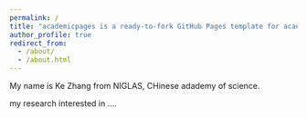 ```yaml
---
permalink: /
title: "academicpages is a ready-to-fork GitHub Pages template for academic personal websites"
author_profile: true
redirect_from: 
  - /about/
  - /about.html
---
```


My name is Ke Zhang from NIGLAS, CHinese adademy of science. 

my research interested in ....

